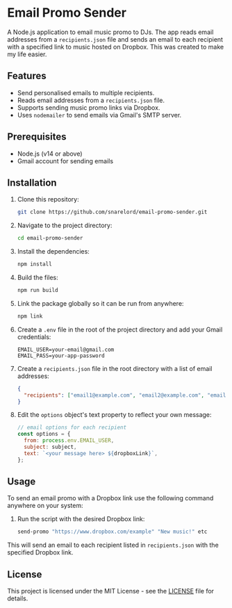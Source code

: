 # Email Promo Sender

A Node.js application to email music promo to DJs. The app reads email addresses from a `recipients.json` file and sends an email to each recipient with a specified link to music hosted on Dropbox. This was created to make my life easier.

## Features

- Send personalised emails to multiple recipients.
- Reads email addresses from a `recipients.json` file.
- Supports sending music promo links via Dropbox.
- Uses `nodemailer` to send emails via Gmail's SMTP server.

## Prerequisites

- Node.js (v14 or above)
- Gmail account for sending emails

## Installation

1. Clone this repository:

   ```bash
   git clone https://github.com/snarelord/email-promo-sender.git
   ```

2. Navigate to the project directory:

   ```bash
   cd email-promo-sender
   ```

3. Install the dependencies:

   ```bash
   npm install
   ```

4. Build the files:

   ```bash
   npm run build
   ```

5. Link the package globally so it can be run from anywhere:

   ```bash
   npm link
   ```

6. Create a `.env` file in the root of the project directory and add your Gmail credentials:

   ```env
   EMAIL_USER=your-email@gmail.com
   EMAIL_PASS=your-app-password
   ```

7. Create a `recipients.json` file in the root directory with a list of email addresses:

   ```json
   {
     "recipients": ["email1@example.com", "email2@example.com", "email3@example.com"]
   }
   ```

8. Edit the `options` object's text property to reflect your own message:
   ```js
   // email options for each recipient
   const options = {
     from: process.env.EMAIL_USER,
     subject: subject,
     text: `<your message here> ${dropboxLink}`,
   };
   ```

## Usage

To send an email promo with a Dropbox link use the following command anywhere on your system:

1. Run the script with the desired Dropbox link:
   ```bash
   send-promo "https://www.dropbox.com/example" "New music!" etc
   ```

This will send an email to each recipient listed in `recipients.json` with the specified Dropbox link.

## License

This project is licensed under the MIT License - see the [LICENSE](LICENSE) file for details.
